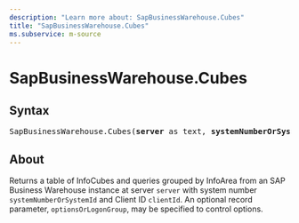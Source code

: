 ```yaml
---
description: "Learn more about: SapBusinessWarehouse.Cubes"
title: "SapBusinessWarehouse.Cubes"
ms.subservice: m-source
---
```

# SapBusinessWarehouse.Cubes

## Syntax

<pre>
SapBusinessWarehouse.Cubes(<b>server</b> as text, <b>systemNumberOrSystemId</b> as text, <b>clientId</b> as text, optional <b>optionsOrLogonGroup</b> as any, optional <b>options</b> as nullable record) as table
</pre>

## About

Returns a table of InfoCubes and queries grouped by InfoArea from an SAP Business Warehouse instance at server `server` with system number `systemNumberOrSystemId` and Client ID `clientId`. An optional record parameter, `optionsOrLogonGroup`, may be specified to control options. 
